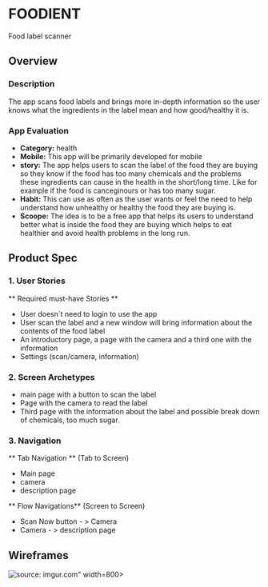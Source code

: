 # FOODIENT
Food label scanner

## Overview
### Description
The app scans food labels and brings more in-depth information so the user knows what the ingredients in the label mean and how good/healthy it is.

### App Evaluation

- **Category:** health 
- **Mobile:** This app will be primarily developed for mobile 
- **story:** The app helps users to scan the label of the food they are buying
so they know if the food has too many chemicals and the problems these ingredients
can cause in the health in the short/long time. Like for example if the food 
is canceginours or has too many sugar.
- **Habit:** This can use as often as the user wants or feel the need to help
understand how unhealthy or healthy the food they are buying is. 
- **Scoope:** The idea is to be a free app that helps its users to understand 
better what is inside the food they are buying which helps to eat healthier and 
avoid health problems in the long run. 

## Product Spec
### 1. User Stories 

** Required must-have Stories ** 

* User doesn`t need to login to use the app
* User scan the label and a new window will bring information about the 
contents of the food label 
* An introductory page, a page with the camera and a third one with the information
* Settings (scan/camera, information)

### 2. Screen Archetypes
* main page with a button to scan the label
* Page with the camera to read the label
* Third page with the information about the label and possible break down of 
chemicals, too much sugar. 


### 3. Navigation

** Tab Navigation ** (Tab to Screen)

* Main page
* camera
* description page

** Flow Navigations** (Screen to Screen)

* Scan Now button - > Camera 
* Camera - > description page 


## Wireframes
<img src="https://i.imgur.com/HuaKAOr.jpg" title="source: imgur.com" /></a>" width=800><br>
